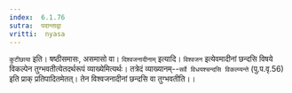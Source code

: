```yaml
---
index:  6.1.76
sutra:  पदान्ताद्वा
vritti:  nyasa
---
```


`कुटीछाया` इति। षष्ठीसमासः, असमासो वा।
`दिश्वजनादीनाम्` इत्यादि। `विश्वजन` इत्येवमादीनां छन्दसि विषये विकल्पेन तुग्भवतीत्येतदर्थरूपं व्याख्येमित्यर्थः। तत्रेदं व्याख्यानम्--`सर्वे विधयश्चन्दसि विकल्प्यन्ते` (पु.प.वृ.56) इति प्राक् प्रतिपादितमेतत्। तेन विश्वजनादीनां छन्दसि वा तुग्भवतीति।।

